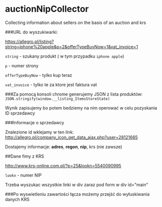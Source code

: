 # auctionNipCollector
Collecting information about sellers on the basis of an auction and krs

###URL do wyszukiwarki:

https://allegro.pl/listing?string=iphone%20apple&p=2&offerTypeBuyNow=1&vat_invoice=1

`string` - szukany produkt ( w tym przypadku `iphone apple`)

`p` - numer strony

`offerTypeBuyNow` - tylko kup teraz

`vat_invoice` - tylko te za ktore jest faktura vat

###Za pomocą konsoli chrome generujemy JSON z lista produktów: 
`JSON.stringify(window.__listing_ItemsStoreState)`

Wynik zapisujemy bo potem bedziemy na nim operować w celu pozyskania ID sprzedawcy


###Informacje o sprzedawcy

Znalezione id wklejamy w ten link: http://allegro.pl/company_icon_get_data_ajax.php?user=28121665

Dostajemy informacje: **adres**, **regon**, **nip**, krs (nie zawsze)

##Dane fimy z KRS

http://www.krs-online.com.pl/?p=25&lookn=5540090995

`lookn` - numer NIP

Trzeba wyszukac wszystkie linki w div zaraz pod form w div id="main"

###Po wyswietleniu zawartości łącza możemy przejść do wyłuskiwania danych KRS